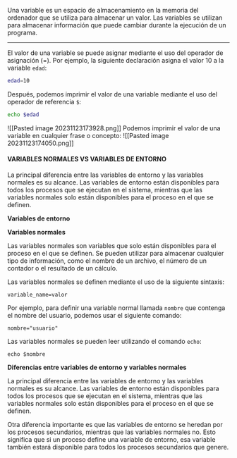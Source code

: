 Una variable es un espacio de almacenamiento en la memoria del ordenador que se utiliza para almacenar un valor. Las variables se utilizan para almacenar información que puede cambiar durante la ejecución de un programa.

--------------------

El valor de una variable se puede asignar mediante el uso del operador de asignación (=). Por ejemplo, la siguiente declaración asigna el valor 10 a la variable `edad`:
```zsh
edad=10
```
Después, podemos imprimir el valor de una variable mediante el uso del operador de referencia `$`:
```zsh
echo $edad
```
![[Pasted image 20231123173928.png]]
Podemos imprimir el valor de una variable en cualquier frase o concepto:
![[Pasted image 20231123174050.png]]
#### VARIABLES NORMALES VS VARIABLES DE ENTORNO
La principal diferencia entre las variables de entorno y las variables normales es su alcance. Las variables de entorno están disponibles para todos los procesos que se ejecutan en el sistema, mientras que las variables normales solo están disponibles para el proceso en el que se definen.

**Variables de entorno**


**Variables normales**

Las variables normales son variables que solo están disponibles para el proceso en el que se definen. Se pueden utilizar para almacenar cualquier tipo de información, como el nombre de un archivo, el número de un contador o el resultado de un cálculo.

Las variables normales se definen mediante el uso de la siguiente sintaxis:

```
variable_name=valor
```

Por ejemplo, para definir una variable normal llamada `nombre` que contenga el nombre del usuario, podemos usar el siguiente comando:

```
nombre="usuario"
```

Las variables normales se pueden leer utilizando el comando `echo`:

```
echo $nombre
```

**Diferencias entre variables de entorno y variables normales**

La principal diferencia entre las variables de entorno y las variables normales es su alcance. Las variables de entorno están disponibles para todos los procesos que se ejecutan en el sistema, mientras que las variables normales solo están disponibles para el proceso en el que se definen.

Otra diferencia importante es que las variables de entorno se heredan por los procesos secundarios, mientras que las variables normales no. Esto significa que si un proceso define una variable de entorno, esa variable también estará disponible para todos los procesos secundarios que genere.
